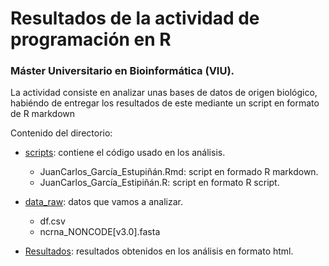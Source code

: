 # Resultados de la actividad de programación en R

### Máster Universitario en Bioinformática (VIU).

La actividad consiste en analizar unas bases de datos de origen biológico, habiéndo de entregar los resultados de este mediante un script en formato de R markdown

Contenido del directorio: 

* [scripts](scripts): contiene el código usado en los análisis. 
    * JuanCarlos_García_Estupiñán.Rmd: script en formado R markdown.
    * JuanCarlos_García_Estipiñán.R: script en formato R script.

* [data_raw](data_raw): datos que vamos a analizar.
    * df.csv
    * ncrna_NONCODE[v3.0].fasta

* [Resultados](Resultados): resultados obtenidos en los análisis en formato html.
    
